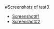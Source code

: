 #Screenshots of test0
- [Screenshot#1](https://github.com/ihor2308/kottans/blob/master/test0/learn_git_branching_1.png)
- [Screenshot#2](https://github.com/ihor2308/kottans/blob/master/test0/learn_git_branching_2.png)
